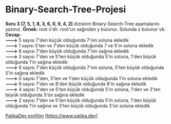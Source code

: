 # Binary-Search-Tree-Projesi

**Soru 3**
**[7, 5, 1, 8, 3, 6, 0, 9, 4, 2]** dizisinin Binary-Search-Tree aşamalarını yazınız.
**Örnek:** root x'dir. root'un sağından y bulunur. Solunda z bulunur vb.
**Cevap:**  
**--->** 5 sayısı 7'den küçük olduğunda 7'nin soluna ekledik  
**--->** 1 sayısı 5'ten ve 7'den küçük olduğunda 7 ve 5'in soluna ekledik  
**--->** 8 sayısı 7'den büyük olduğunda 7'nin sağına ekledik  
**--->** 3 sayısı 7'den ve 5'ten küçük olduğunda 5'in soluna, 1'den büyük olduğunda 1'in sağına ekledik  
**--->** 6 sayısı 7'den küçük olduğunda 7'nin soluna, 5'ten büyük olduğunda 5'in sağına ekledik  
**--->** 0 sayısı 7'den, 5'ten ve 1'den küçük olduğunda 1'in soluna ekledik  
**--->** 9 sayısı 7'den ve 8'den büyük olduğunda 8'in sağına ekledik  
**--->** 4 sayısı 7'den ve 5'ten küçük olduğunda 5'in soluna, 1'den ve 3'ten büyük olduğunda 3'ün sağına ekledik  
**--->** 2 sayısı 7'den ve 5'ten küçük olduğunda 5'in soluna, 1'den büyük olduğunda 1'in sağına ve 3'ten küçük olduğunda 3'ün soluna ekledik

[PatikaDev profilim](https://app.patika.dev/resatonur93)
[https://www.patika.dev]

